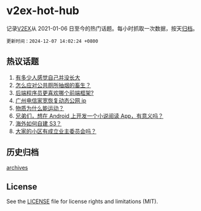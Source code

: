 # v2ex-hot-hub

 记录[V2EX](https://www.v2ex.com/)从 2021-01-06 日至今的热门话题。每小时抓取一次数据，按天[归档](archives)。

`更新时间：2024-12-07 14:02:24 +0800`

## 热议话题

1. [有多少人感觉自己并没长大](https://www.v2ex.com/t/1095520)
1. [怎么应对公共厕所抽烟的畜生？](https://www.v2ex.com/t/1095576)
1. [后端程序员更喜欢哪个前端框架?](https://www.v2ex.com/t/1095588)
1. [广州电信家宽恢复动态公网 ip](https://www.v2ex.com/t/1095579)
1. [物质为什么能运动？](https://www.v2ex.com/t/1095649)
1. [兄弟们，想在 Android 上开发一个小说阅读 App，有意义吗？](https://www.v2ex.com/t/1095558)
1. [海外如何自建 S3？](https://www.v2ex.com/t/1095571)
1. [大家的小区有成立业主委员会吗？](https://www.v2ex.com/t/1095678)

## 历史归档

[archives](archives)

## License

See the [LICENSE](LICENSE) file for license rights and limitations (MIT).
